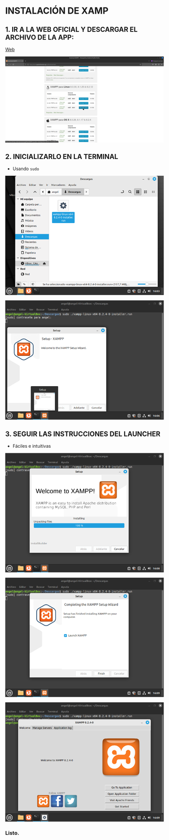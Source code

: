 # INSTALACIÓN DE XAMP

## 1. IR A LA WEB OFICIAL Y DESCARGAR EL ARCHIVO DE LA APP:

[Web](https://www.apachefriends.org/es/download.html)


![1](https://github.com/Angel170605/DPL_A_Angel/blob/main/IMGS/tarea_instalacion_xamp/1.png)


## 2. INICIALIZARLO EN LA TERMINAL

 - Usando ```sudo```

![1](https://github.com/Angel170605/DPL_A_Angel/blob/main/IMGS/tarea_instalacion_xamp/2.png)

![1](https://github.com/Angel170605/DPL_A_Angel/blob/main/IMGS/tarea_instalacion_xamp/3.png)


 ## 3. SEGUIR LAS INSTRUCCIONES DEL LAUNCHER

 - Fáciles e intuitivas

![1](https://github.com/Angel170605/DPL_A_Angel/blob/main/IMGS/tarea_instalacion_xamp/4.png)

![1](https://github.com/Angel170605/DPL_A_Angel/blob/main/IMGS/tarea_instalacion_xamp/5.png)

![1](https://github.com/Angel170605/DPL_A_Angel/blob/main/IMGS/tarea_instalacion_xamp/6.png)

 ### Listo.

 